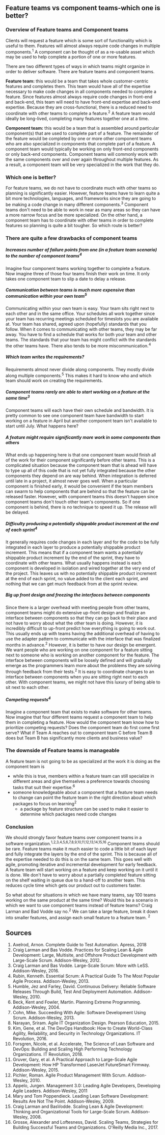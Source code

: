 ## Feature teams vs component teams-which one is better?
### Overview of Feature teams and Component teams

Clients will request a feature which is some sort of functionality which is useful to them. Features will almost always require code changes in multiple components.<sup>1</sup> A component can be thought of as a re-usable asset which may be used to help complete a portion of one or more features. 

There are two different types of ways in which teams might organize in order to deliver software. There are feature teams and component teams.

**Feature team:** this would be a team that takes whole customer-centric features and completes them. This team would have all of the expertise necessary to make code changes in all components needed to complete a feature. Since features almost always require code changes in front-end and back-end, this team will need to have front-end expertise and back-end expertise. Because they are cross-functional, there is a reduced need to coordinate with other teams to complete a feature.<sup>2</sup> A feature team would ideally be long-lived, completing many features together one at a time.

**Component team:** this would be a team that is assembled around particular component(s) that are used to complete part of a feature. The remainder of the feature would be completed by one or more other component teams who are also specialized in components that complete part of a feature. A component team would typically be working on only front-end components or only back-end components. Component teams will commonly work with the same components over and over again throughout multiple features. As a result, a component team will be very specialized in the work that they do.

### Which one is better?
For feature teams, we do not have to coordinate much with other teams so planning is significantly easier. However, feature teams have to learn quite a bit more technologies, languages, and frameworks since they are going to be making a code change in many different components.<sup>3</sup> Component teams don't need to be able to work in near as many areas so they can have a more narrow focus and be more specialized. On the other hand, a component team has to coordinate with other teams in order to complete features so planning is quite a bit tougher. So which route is better?

### There are quite a few drawbacks of component teams

##### Increases number of failure points from one (in a feature team scenario) to the number of component teams<sup>4</sup>
Imagine four component teams working together to complete a feature. Now imagine three of those four teams finish their work on time. It only takes one component team to slip a date to delay a release.

##### Communication between teams is much more expensive than communication within your own team<sup>5</sup>
Communicating within your own team is easy. Your team sits right next to each other and in the same office. Your schedules all work together since your team has recurring meetings scheduled for timeslots you are available at. Your team has shared, agreed upon (hopefully) standards that you follow. When it comes to communicating with other teams, they may be far away. You have to find a schedule that works for both your team and other teams. The standards that your team has might conflict with the standards the other teams have. There also tends to be more miscommunication.<sup>4</sup>

##### Which team writes the requirements?
Requirements almost never divide along components. They mostly divide along multiple components.<sup>5</sup> This makes it hard to know who and which team should work on creating the requirements.

##### Component teams rarely are able to start working on a feature at the same time<sup>3</sup>
Component teams will each have their own schedule and bandwidth. It is pretty common to see one component team have bandwidth to start working on a feature in April but another component team isn't available to start until July. What happens here?

##### A feature might require significantly more work in some components than others
What ends up happening here is that one component team would finish all of the work for their component significantly before other teams. This is a complicated situation because the component team that is ahead will have to type up all of this code that is not yet fully integrated because the other components they depend on are way behind. When integration is deferred until late in a project, it almost never goes well. When a particular component is finished early, it would be convenient if the team members can swarm to help components that are behind so that the feature can be released faster. However, with component teams this doesn't happen since component teams don't touch other team's components. So if one component is behind, there is no technique to speed it up. The release will be delayed.

##### Difficulty producing a potentially shippable product increment at the end of each sprint<sup>4</sup>
It generally requires code changes in each layer and for the code to be fully integrated in each layer to produce a potentially shippable product increment. This means that if a component team wants a potentially shippable product increment by the end of the sprint, they have to coordinate with other teams. What usually happens instead is each component is developed in isolation and wired together at the very end of the project. This leaves us with no potentially shippable product increment at the end of each sprint, no value added to the client each sprint, and nothing that we can get much feedback from at the sprint review. 

##### Big up front design and freezing the interfaces between components
Since there is a larger overhead with meeting people from other teams, component teams might do extensive up-front design and finalize an interface between components so that they can go back to their place and not have to worry about what the other team is doing. However, it is incredibly difficult to up-front predict how everything is going to work out. This usually ends up with teams having the additional overhead of having to use the adapter pattern to communicate with the interface that was finalized months in advance.<sup>2</sup> However, it is better to have our design be emergent. We want people who are working on one component for a feature sitting next to someone who is working on another component for the feature. The interface between components will be loosely defined and will gradually emerge as the programmers learn more about the problems they are solving through feedback from their tests.<sup>2</sup> It is easy to coordinate changes to an interface between components when you are sitting right next to each other. With component teams, we might not have this luxury of being able to sit next to each other. 

##### Competing requests<sup>4</sup>
Imagine a component team that exists to make software for other teams. Now imagine that four different teams request a component team to help them in completing a feature. How would the component team know how to prioritize competing requests? Does the component team do first come first serve? What if Team A reaches out to component team C before Team B does but Team B has significantly more clients and business value?

### The downside of Feature teams is manageable
A feature team is not going to be as specialized at the work it is doing as the component team is
- while this is true, members within a feature team can still specialize in different areas and give themselves a preference towards choosing tasks that suit their expertise.<sup>6</sup>
- someone knowledgeable about a component that a feature team needs to change can point the feature team in the right direction about which packages to focus on learning<sup>2</sup>
  - a package by feature structure can be used to make it easier to determine which packages need code changes

### Conclusion
We should strongly favor feature teams over component teams in a software organization.<sup>1,2,3,4,5,6,7,8,9,10,11,12,13,14,15,16</sup> Component teams should be rare. Feature teams make it much easier to code a little bit of each layer and fully integrate the layers by the end of the sprint. This is because all of the expertise needed to do this is on the same team. This goes well with agile, promoting iterative and incremental development for early feedback. A feature team will start working on a feature and keep working on it until it is done. We don't have to worry about a partially completed feature sitting on the shelf waiting in queue due to a hand-off to another team. This reduces cycle time which gets our product out to customers faster.

So what about for situations in which we have many teams, say 100 teams working on the same product at the same time? Would this be a scenario in which we want to use component teams instead of feature teams? Craig Larman and Bad Vodde say no.<sup>2</sup> We can take a large feature, break it down into smaller features, and assign each small feature to a feature team. <sup>2</sup>

## Sources
1. Axelrod, Arnon. Complete Guide to Test Automation. Apress, 2018  
2. Craig Larman and Bas Vodde. Practices for Scaling Lean & Agile Development: Large, Multisite, and Offshore Product Development with Large-Scale Scrum. Addison-Wesley, 2012.
3. Craig Larman and Bas Vodde. Large-Scale Scrum: More with LeSS. Addison-Wesley, 2016.
4. Rubin, Kenneth. Essential Scrum: A Practical Guide To The Most Popular Agile Process. Addison-Wesley, 2013.
5. Humble, Jez and Farley, David. Continuous Delivery: Reliable Software Releases Through Build, Test And Deployment Automation. Addison-Wesley, 2010.
6. Beck, Kent and Fowler, Martin. Planning Extreme Programming. Addison-Wesley, 2004.
7. Cohn, Mike. Succeeding With Agile: Software Development Using Scrum. Addison-Wesley, 2013.
8. Narayan, Sriram. Agile IT Organization Design. Pearson Education, 2015.
9. Kim, Gene, et al. The DevOps Handbook: How to Create World-Class Agility, Reliability, and Security in Technology Organizations. IT Revolution, 2016.
10. Forsgren, Nicole, et al. Accelerate, The Science of Lean Software and DevOps: Building and Scaling High Performing Technology Organizations. IT Revolution, 2018.
11. Gruver, Gary, et al. A Practical Approach to Large-Scale Agile Development: How HP Transformed LaserJet FutureSmart Firmway. Addison-Wesley, 2015.
12. Pichler, Roman. Agile Product Management With Scrum. Addison-Wesley, 2010.
13. Appelo, Jurgen. Management 3.0: Leading Agile Developers, Developing Agile Leaders. Addison-Wesley, 2011
14. Mary and Tom Poppendieck. Leading Lean Software Development: Results Are Not The Point. Addison-Wesley, 2009.
15. Craig Larman and BasVodde. Scaling Lean & Agile Development: Thinking and Organizational Tools for Large-Scale Scrum. Addison-Wesley, 2008.
16. Grosse, Alexander and Loftesness, David. Scaling Teams, Strategies for Building Successful Teams and Organizations. O'Reilly Media Inc., 2017.

